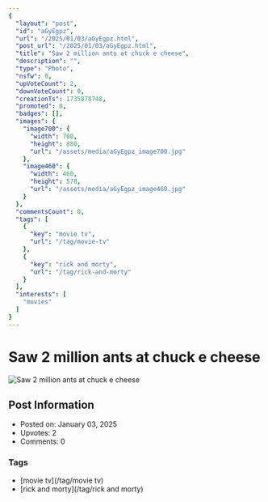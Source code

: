 ```yaml
---
{
  "layout": "post",
  "id": "aGyEgpz",
  "url": "/2025/01/03/aGyEgpz.html",
  "post_url": "/2025/01/03/aGyEgpz.html",
  "title": "Saw 2 million ants at chuck e cheese",
  "description": "",
  "type": "Photo",
  "nsfw": 0,
  "upVoteCount": 2,
  "downVoteCount": 0,
  "creationTs": 1735878748,
  "promoted": 0,
  "badges": [],
  "images": {
    "image700": {
      "width": 700,
      "height": 880,
      "url": "/assets/media/aGyEgpz_image700.jpg"
    },
    "image460": {
      "width": 460,
      "height": 578,
      "url": "/assets/media/aGyEgpz_image460.jpg"
    }
  },
  "commentsCount": 0,
  "tags": [
    {
      "key": "movie tv",
      "url": "/tag/movie-tv"
    },
    {
      "key": "rick and morty",
      "url": "/tag/rick-and-morty"
    }
  ],
  "interests": [
    "movies"
  ]
}
---
```


# Saw 2 million ants at chuck e cheese

![Saw 2 million ants at chuck e cheese](/assets/media/aGyEgpz_image700.jpg)

## Post Information

- Posted on: January 03, 2025
- Upvotes: 2
- Comments: 0

### Tags

- [movie tv](/tag/movie tv)
- [rick and morty](/tag/rick and morty)
